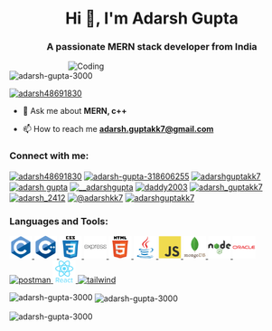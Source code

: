 <h1 align="center">Hi 👋, I'm Adarsh Gupta</h1>
<h3 align="center">A passionate MERN stack developer from India</h3>
<img align="right" alt="Coding" width="400" src="https://cdn.dribbble.com/users/1162077/screenshots/3848914/programmer.gif"/>

<p align="left"> <img src="https://komarev.com/ghpvc/?username=Adarsh-Gupta-3000&label=Profile%20views&color=0e75b6&style=flat" alt="adarsh-gupta-3000" /> </p>

<p align="left"> <a href="https://twitter.com/adarsh48691830" target="blank"><img src="https://img.shields.io/twitter/follow/adarsh48691830?logo=twitter&style=for-the-badge" alt="adarsh48691830" /></a> </p>

- 💬 Ask me about **MERN, c++**

- 📫 How to reach me **adarsh.guptakk7@gmail.com**

<h3 align="left">Connect with me:</h3>
<p align="left">
<a href="https://twitter.com/adarsh48691830" target="blank"><img align="center" src="https://raw.githubusercontent.com/rahuldkjain/github-profile-readme-generator/master/src/images/icons/Social/twitter.svg" alt="adarsh48691830" height="30" width="40" /></a>
<a href="https://linkedin.com/in/adarsh-gupta-318606255" target="blank"><img align="center" src="https://raw.githubusercontent.com/rahuldkjain/github-profile-readme-generator/master/src/images/icons/Social/linked-in-alt.svg" alt="adarsh-gupta-318606255" height="30" width="40" /></a>
<a href="https://kaggle.com/adarshguptakk7" target="blank"><img align="center" src="https://raw.githubusercontent.com/rahuldkjain/github-profile-readme-generator/master/src/images/icons/Social/kaggle.svg" alt="adarshguptakk7" height="30" width="40" /></a>
<a href="https://fb.com/adarsh gupta" target="blank"><img align="center" src="https://raw.githubusercontent.com/rahuldkjain/github-profile-readme-generator/master/src/images/icons/Social/facebook.svg" alt="adarsh gupta" height="30" width="40" /></a>
<a href="https://instagram.com/__adarshgupta" target="blank"><img align="center" src="https://raw.githubusercontent.com/rahuldkjain/github-profile-readme-generator/master/src/images/icons/Social/instagram.svg" alt="__adarshgupta" height="30" width="40" /></a>
<a href="https://www.codechef.com/users/daddy2003" target="blank"><img align="center" src="https://cdn.jsdelivr.net/npm/simple-icons@3.1.0/icons/codechef.svg" alt="daddy2003" height="30" width="40" /></a>
<a href="https://www.hackerrank.com/adarsh_guptakk7" target="blank"><img align="center" src="https://raw.githubusercontent.com/rahuldkjain/github-profile-readme-generator/master/src/images/icons/Social/hackerrank.svg" alt="adarsh_guptakk7" height="30" width="40" /></a>
<a href="https://www.leetcode.com/adarsh_2412" target="blank"><img align="center" src="https://raw.githubusercontent.com/rahuldkjain/github-profile-readme-generator/master/src/images/icons/Social/leet-code.svg" alt="adarsh_2412" height="30" width="40" /></a>
<a href="https://www.hackerearth.com/@adarshkk7" target="blank"><img align="center" src="https://raw.githubusercontent.com/rahuldkjain/github-profile-readme-generator/master/src/images/icons/Social/hackerearth.svg" alt="@adarshkk7" height="30" width="40" /></a>
<a href="https://auth.geeksforgeeks.org/user/adarshguptakk7" target="blank"><img align="center" src="https://raw.githubusercontent.com/rahuldkjain/github-profile-readme-generator/master/src/images/icons/Social/geeks-for-geeks.svg" alt="adarshguptakk7" height="30" width="40" /></a>
</p>

<h3 align="left">Languages and Tools:</h3>
<p align="left"> <a href="https://www.cprogramming.com/" target="_blank" rel="noreferrer"> <img src="https://raw.githubusercontent.com/devicons/devicon/master/icons/c/c-original.svg" alt="c" width="40" height="40"/> </a> <a href="https://www.w3schools.com/cpp/" target="_blank" rel="noreferrer"> <img src="https://raw.githubusercontent.com/devicons/devicon/master/icons/cplusplus/cplusplus-original.svg" alt="cplusplus" width="40" height="40"/> </a> <a href="https://www.w3schools.com/css/" target="_blank" rel="noreferrer"> <img src="https://raw.githubusercontent.com/devicons/devicon/master/icons/css3/css3-original-wordmark.svg" alt="css3" width="40" height="40"/> </a> <a href="https://expressjs.com" target="_blank" rel="noreferrer"> <img src="https://raw.githubusercontent.com/devicons/devicon/master/icons/express/express-original-wordmark.svg" alt="express" width="40" height="40"/> </a> <a href="https://www.w3.org/html/" target="_blank" rel="noreferrer"> <img src="https://raw.githubusercontent.com/devicons/devicon/master/icons/html5/html5-original-wordmark.svg" alt="html5" width="40" height="40"/> </a> <a href="https://www.java.com" target="_blank" rel="noreferrer"> <img src="https://raw.githubusercontent.com/devicons/devicon/master/icons/java/java-original.svg" alt="java" width="40" height="40"/> </a> <a href="https://developer.mozilla.org/en-US/docs/Web/JavaScript" target="_blank" rel="noreferrer"> <img src="https://raw.githubusercontent.com/devicons/devicon/master/icons/javascript/javascript-original.svg" alt="javascript" width="40" height="40"/> </a> <a href="https://www.mongodb.com/" target="_blank" rel="noreferrer"> <img src="https://raw.githubusercontent.com/devicons/devicon/master/icons/mongodb/mongodb-original-wordmark.svg" alt="mongodb" width="40" height="40"/> </a> <a href="https://nodejs.org" target="_blank" rel="noreferrer"> <img src="https://raw.githubusercontent.com/devicons/devicon/master/icons/nodejs/nodejs-original-wordmark.svg" alt="nodejs" width="40" height="40"/> </a> <a href="https://www.oracle.com/" target="_blank" rel="noreferrer"> <img src="https://raw.githubusercontent.com/devicons/devicon/master/icons/oracle/oracle-original.svg" alt="oracle" width="40" height="40"/> </a> <a href="https://postman.com" target="_blank" rel="noreferrer"> <img src="https://www.vectorlogo.zone/logos/getpostman/getpostman-icon.svg" alt="postman" width="40" height="40"/> </a> <a href="https://reactjs.org/" target="_blank" rel="noreferrer"> <img src="https://raw.githubusercontent.com/devicons/devicon/master/icons/react/react-original-wordmark.svg" alt="react" width="40" height="40"/> </a> <a href="https://tailwindcss.com/" target="_blank" rel="noreferrer"> <img src="https://www.vectorlogo.zone/logos/tailwindcss/tailwindcss-icon.svg" alt="tailwind" width="40" height="40"/> </a> </p>

<p><img align="left" src="https://github-readme-stats.vercel.app/api/top-langs?username=adarsh-gupta-3000&show_icons=true&locale=en&layout=compact" alt="adarsh-gupta-3000" /></p>

<p>&nbsp;<img align="center" src="https://github-readme-stats.vercel.app/api?username=adarsh-gupta-3000&show_icons=true&locale=en" alt="adarsh-gupta-3000" /></p>

<p><img align="center" src="https://github-readme-streak-stats.herokuapp.com/?user=adarsh-gupta-3000&" alt="adarsh-gupta-3000" /></p>
